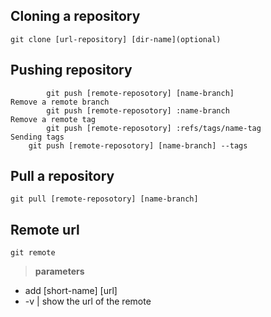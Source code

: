 
## Cloning a repository
    git clone [url-repository] [dir-name](optional)
    
## Pushing repository
    		git push [remote-reposotory] [name-branch]
	Remove a remote branch
    		git push [remote-reposotory] :name-branch
	Remove a remote tag
    		git push [remote-reposotory] :refs/tags/name-tag
	Sending tags
		git push [remote-reposotory] [name-branch] --tags

## Pull a repository
    git pull [remote-reposotory] [name-branch]
    
## Remote url
    git remote
> **parameters**
* add [short-name] [url]
* -v | show the url of the remote
